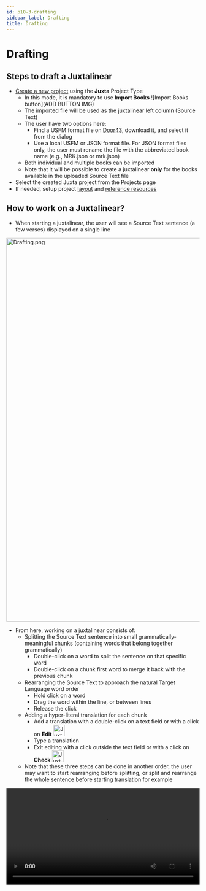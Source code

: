 ```yaml
---
id: p10-3-drafting
sidebar_label: Drafting
title: Drafting
---
```


# Drafting
## Steps to draft a Juxtalinear
- [Create a new project](https://docs.scribe.bible/scribe/Manage%20Project/Create%20a%20Project/p2-1-new%20project) using the **Juxta** Project Type
  - In this mode, it is mandatory to use **Import Books** ![Import Books button](ADD BUTTON IMG)
  - The imported file will be used as the juxtalinear left column (Source Text)
  - The user have two options here:
    - Find a USFM format file on [Door43](https://git.door43.org/catalog), download it, and select it from the dialog
    - Use a local USFM or JSON format file. For JSON format files only, the user must rename the file with the abbreviated book name (e.g., MRK.json or mrk.json)
  - Both individual and multiple books can be imported
  - Note that it will be possible to create a juxtalinear **only** for the books available in the uploaded Source Text file
- Select the created Juxta project from the Projects page
- If needed, setup project [layout](https://docs.scribe.bible/scribe/Modes/Common%20Functionality/p5-1-layout) and [reference resources](https://docs.scribe.bible/scribe/Modes/Common%20Functionality/p5-2-resources)
## How to work on a Juxtalinear?
- When starting a juxtalinear, the user will see a Source Text sentence (a few verses) displayed on a single line
<img src="/0.6.2/Drafting.png"  width="1000px" alt="Drafting.png"/>


- From here, working on a juxtalinear consists of:
  - Splitting the Source Text sentence into small grammatically-meaningful chunks (containing words that belong together grammatically)
    - Double-click on a word to split the sentence on that specific word
    - Double-click on a chunk first word to merge it back with the previous chunk
  - Rearranging the Source Text to approach the natural Target Language word order
    - Hold click on a word
    - Drag the word within the line, or between lines
    - Release the click
  - Adding a hyper-literal translation for each chunk
    - Add a translation with a double-click on a text field or with a click on **Edit** <img src="/0.6.2/Juxta Edit button.png"  width="30px" alt="Juxta Edit button.png"/>
    - Type a translation
    - Exit editing with a click outside the text field or with a click on **Check** <img src="/0.6.2/Juxta Check button.png"  width="30px" alt="Juxta Check button.png"/>
  - Note that these three steps can be done in another order, the user may want to start rearranging before splitting, or split and rearrange the whole sentence before starting translation for example

<video controls src="/0.6.2/Juxta-EN.MOV" width="100%" type="video/mov"/>


- In addition, the user may want to use those two juxtalinear conventions to ease translators understanding:
  - Each Source Text word should be translated into only one Target Language word. When two Target Language words are needed, link them with a **dash**
  - Use italics for needed Target Language words that are not in the Source Text. This is done by putting the word between **asterisks**
- In general, note that the Target Text translation does not need to be elegant, it just needs to convey the sense of the words in each Source Text chunk

